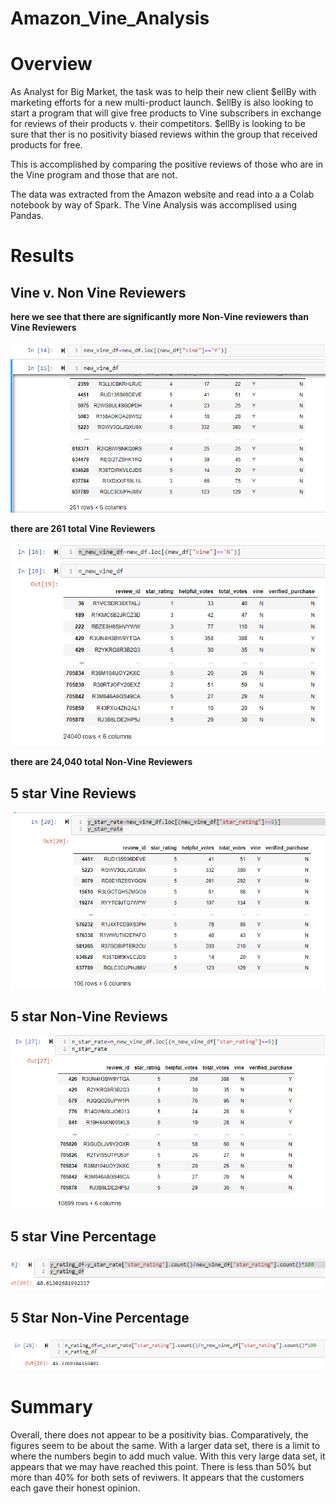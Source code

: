 # Amazon_Vine_Analysis

# Overview
As Analyst for Big Market, the task was to help their new client $ellBy with marketing efforts for a new multi-product launch. $ellBy is also looking to start a program that will give free products to Vine subscribers in exchange for reviews of their products v. their competitors.
$ellBy is looking to be sure that ther is no positivity biased reviews within the group that received products for free. 

This is accomplished by comparing the positive reviews of those who are in the Vine program and those that are not.

The data was extracted from the Amazon website and read into a a Colab notebook by way of Spark. The Vine Analysis was accomplised using Pandas.

# Results

## Vine v. Non Vine Reviewers
**here we see that there are significantly more Non-Vine reviewers than Vine Reviewers**

![Total_Vine_Reviews.png](https://github.com/NShan9297/Amazon_Vine_Analysis/blob/main/ScreenShots/Total_Vine_Reviews.png)

**there are 261 total Vine Reviewers**

![non_vine_reviews.png](https://github.com/NShan9297/Amazon_Vine_Analysis/blob/main/ScreenShots/non_vine_reviews.png)

**there are 24,040 total Non-Vine Reviewers**

## 5 star Vine Reviews
![5_star_vine.png](https://github.com/NShan9297/Amazon_Vine_Analysis/blob/main/ScreenShots/5_star_vine.png)

## 5 star Non-Vine Reviews
![5_star_nonvine.png](https://github.com/NShan9297/Amazon_Vine_Analysis/blob/main/ScreenShots/5_star_nonvine.png)

## 5 star Vine Percentage 
![vine_user_percentage.png](https://github.com/NShan9297/Amazon_Vine_Analysis/blob/main/ScreenShots/vine_user_percentage.png)

## 5 Star Non-Vine Percentage
![non_user_percentage.png](https://github.com/NShan9297/Amazon_Vine_Analysis/blob/main/ScreenShots/non_user_percentage.png)

# Summary 
Overall, there does not appear to be a positivity bias. Comparatively, the figures seem to be about the same. 
With a larger data set, there is a limit to where the numbers begin to add much value. With this very large data set, it appears that we may have reached this point.
There is less than 50% but more than 40% for both sets of reviwers. It appears that the customers each gave their honest opinion. 